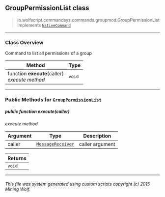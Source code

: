## GroupPermissionList __class__

>io.wolfscript.commandsys.commands.groupmod.GroupPermissionList
>Implements [`NativeCommand`](../../NativeCommand.md)

---

### Class Overview

Command to list all permissions of a group

Method | Type   
--- | :--- 
 function __execute__(caller) <br> _execute method_ | `void`



---


### Public Methods for [`GroupPermissionList`](GroupPermissionList.md)

##### <a id='execute'></a>public  function __execute__(caller)

_execute method_

Argument | Type | Description  
--- | --- | --- 
caller | [`MessageReceiver`](../../../chat/MessageReceiver.md) | caller argument

Returns | 
--- | 
`void` |


---


###### This file was system generated using custom scripts copyright (c) 2015 Mining Wolf.
	

